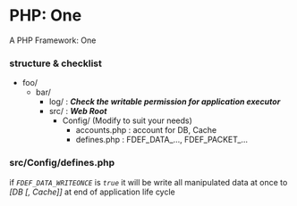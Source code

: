 # PHP: One
A PHP Framework: One

### structure & checklist
- foo/
  - bar/
    - log/ : _**Check the writable permission for application executor**_
    - src/ : _**Web Root**_
      - Config/ (Modify to suit your needs)
        - accounts.php : account for DB, Cache
        - defines.php : FDEF_DATA_..., FDEF_PACKET_...

### src/Config/defines.php
if _`FDEF_DATA_WRITEONCE`_ is _`true`_ it will be write all manipulated data at once to _[DB [, Cache]]_ at end of application life cycle

